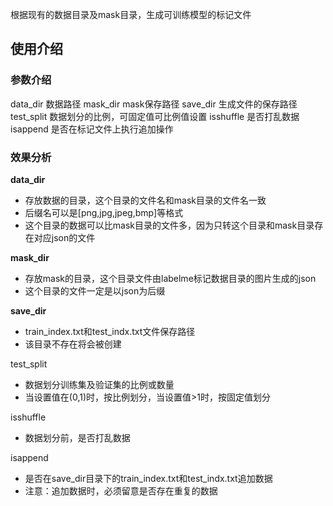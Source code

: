 根据现有的数据目录及mask目录，生成可训练模型的标记文件

## 使用介绍
### 参数介绍
data_dir  数据路径
mask_dir  mask保存路径
save_dir  生成文件的保存路径
test_split 数据划分的比例，可固定值可比例值设置
isshuffle 是否打乱数据
isappend 是否在标记文件上执行追加操作

### 效果分析
**data_dir**
- 存放数据的目录，这个目录的文件名和mask目录的文件名一致
- 后缀名可以是[png,jpg,jpeg,bmp]等格式
- 这个目录的数据可以比mask目录的文件多，因为只转这个目录和mask目录存在对应json的文件

**mask_dir**
- 存放mask的目录，这个目录文件由labelme标记数据目录的图片生成的json
- 这个目录的文件一定是以json为后缀

**save_dir**  
- train_index.txt和test_indx.txt文件保存路径
- 该目录不存在将会被创建

test_split 
- 数据划分训练集及验证集的比例或数量
- 当设置值在(0,1)时，按比例划分，当设置值>1时，按固定值划分

isshuffle
- 数据划分前，是否打乱数据

isappend
- 是否在save_dir目录下的train_index.txt和test_indx.txt追加数据
- 注意：追加数据时，必须留意是否存在重复的数据